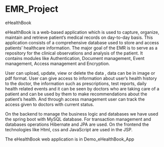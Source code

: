 # EMR_Project

eHealthBook

eHealthBook is a web-based application which is used to capture, organize, maintain and retrieve patient’s medical records on day-to-day basis. This application consists of a comprehensive database used to store and access patients’ healthcare information. The major goal of the EMR is to serve as a repository for the clinical observations and analysis of the patient. It contains modules like Authentication, Document management, Event management, Access management and Encryption.


User can upload, update, view or delete the data , data can be in image or pdf format. User can give access to information about user’s health history to the doctor, the information such as prescriptions, test reports, daily health related events and it can be seen by doctors who are taking care of a patient and can be used by them to make recommendations about the patient’s health. And through access management user can track the access given to doctors with current status.

On the backend to manage the business logic and databases we have used the spring boot with MySQL database. For transaction management and databases operations Hibernate and JPA are used. On the frontend the technologies like Html, css and JavaScript are used in the JSP. 



The eHealthBook web application is in Demo_eHealthBook_App
